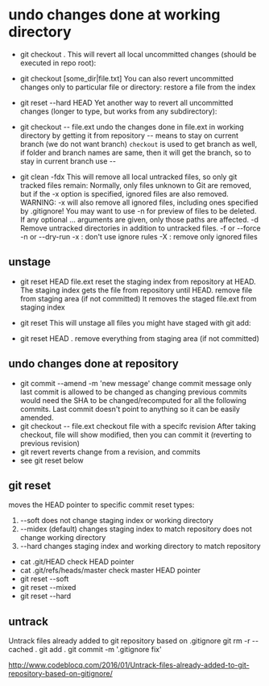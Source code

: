 # undo changes done at working directory
* git checkout .
This will revert all local uncommitted changes (should be executed in repo root):

* git checkout [some_dir|file.txt]
You can also revert uncommitted changes only to particular file or directory:
restore a file from the index


* git reset --hard HEAD
Yet another way to revert all uncommitted changes (longer to type, but works from any subdirectory):

* git checkout -- file.ext
undo the changes done in file.ext in working directory by getting it from repository
-- means to stay on current branch (we do not want branch)
`checkout` is used to get branch as well, if folder and branch names are same, then it will get the branch, so to stay in current branch use --

* git clean -fdx
This will remove all local untracked files, so only git tracked files remain:
Normally, only files unknown to Git are removed, but if the -x option is specified, ignored files are also removed.
WARNING: -x will also remove all ignored files, including ones specified by .gitignore! You may want to use -n for preview of files to be deleted.
If any optional <path>... arguments are given, only those paths are affected.
-d Remove untracked directories in addition to untracked files.
-f or --force
-n or --dry-run
-x : don't use ignore rules
-X : remove only ignored files

## unstage
* git reset HEAD file.ext
reset the staging index from repository at HEAD. The staging index gets the file from repository until HEAD.
remove file from staging area (if not committed)
It removes the staged file.ext from staging index

* git reset
This will unstage all files you might have staged with git add:

* git reset HEAD .
remove everything from staging area (if not committed)


## undo changes done at repository
* git commit --amend -m 'new message'
change commit message
only last commit is allowed to be changed as changing previous commits would need the SHA to be changed/recomputed for all the following commits. Last commit doesn't point to anything so it can be easily amended.
* git checkout <full or partial SHA> -- file.ext
checkout file with a specifc revision
After taking checkout, file will show modified, then you can commit it (reverting to previous revision)
* git revert <full or partial SHA>
reverts change from a revision, and commits
* see git reset below

## git reset
moves the HEAD pointer to specific commit
reset types:
1. --soft
does not change staging index or working directory
2. --midex (default)
changes staging index to match repository
does not change working directory
3. --hard
changes staging index and working directory to match repository

* cat .git/HEAD
check HEAD pointer
* cat .git/refs/heads/master
check master HEAD pointer
* git reset --soft <full or partial SHA>
* git reset --mixed <full or partial SHA>
* git reset --hard <full or partial SHA>


## untrack
Untrack files already added to git repository based on .gitignore
git rm -r --cached .
git add .
git commit -m '.gitignore fix'

http://www.codeblocq.com/2016/01/Untrack-files-already-added-to-git-repository-based-on-gitignore/

